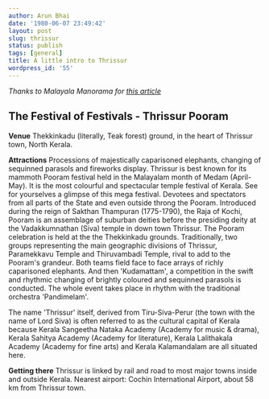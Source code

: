 ```yaml
---
author: Arun Bhai
date: '1980-06-07 23:49:42'
layout: post
slug: thrissur
status: publish
tags: [general]
title: A little intro to Thrissur
wordpress_id: '55'
---
```


<em>Thanks to Malayala Manorama for <a href="http://www.manoramaonline.com/servlet/ContentServer?pagename=manorama/MmArticle/CommonFullStory&cid=1017119972287&c=MmArticle&channel=Travel&count=8">this article</a></em>

<h2>The Festival of Festivals - Thrissur Pooram</h2>

<strong>Venue</strong>
Thekkinkadu (literally, Teak forest) ground, in the heart of Thrissur town, North Kerala.

<strong>Attractions</strong>
Processions of majestically caparisoned elephants, changing of sequinned parasols and fireworks display. Thrissur is best known for its mammoth Pooram festival held in the Malayalam month of Medam (April-May). It is the most colourful and spectacular temple festival of Kerala. See for yourselves a glimpse of this mega festival. Devotees and spectators from all parts of the State and even outside throng the Pooram. Introduced during the reign of Sakthan Thampuran (1775-1790), the Raja of Kochi, Pooram is an assemblage of suburban deities before the presiding deity at the Vadakkumnathan (Siva) temple in down town Thrissur. The Pooram celebration is held at the the Thekkinkadu grounds. Traditionally, two groups representing the main geographic divisions of Thrissur, Paramekkavu Temple and Thiruvambadi Temple, rival to add to the Pooram's grandeur. Both teams field face to face arrays of richly caparisoned elephants. And then 'Kudamattam', a competition in the swift and rhythmic changing of brightly coloured and sequinned parasols is conducted. The whole event takes place in rhythm with the traditional orchestra 'Pandimelam'.

The name 'Thrissur' itself, derived from Tiru-Siva-Perur (the town with the name of Lord Siva) is often referred to as the cultural capital of Kerala because Kerala Sangeetha Nataka Academy (Academy for music & drama), Kerala Sahitya Academy (Academy for literature), Kerala Lalithakala Academy (Academy for fine arts) and Kerala Kalamandalam are all situated here.

<strong>Getting there</strong>
Thrissur is linked by rail and road to most major towns inside and outside Kerala.
Nearest airport: Cochin International Airport, about 58 km from Thrissur town.<!--1649e2dcd9e29ab2141bf0e8e56bb9cc--><!--edd5aed7ba023d189bdb58f690d04f30--><!--4e53fc9469d5b9f51dac71c278b3dd87-->
